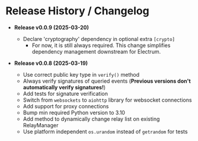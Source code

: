 # Release History / Changelog

* **Release v0.0.9 (2025-03-20)**

    - Declare 'cryptography' dependency in optional extra `[crypto]`
        - For now, it is still always required. This change simplifies dependency management downstream for Electrum.


* **Release v0.0.8 (2025-03-19)**

    - Use correct public key type in `verify()` method
    - Always verify signatures of queried events (**Previous versions don't automatically verify signatures!**)
    - Add tests for signature verification
    - Switch from `websockets` to `aiohttp` library for websocket connections
    - Add support for proxy connections
    - Bump min required Python version to 3.10
    - Add method to dynamically change relay list on existing RelayManager
    - Use platform independent `os.urandom` instead of `getrandom` for tests
